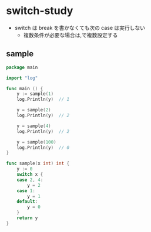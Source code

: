 # switch-study

- switch は break を書かなくても次の case は実行しない
  - 複数条件が必要な場合は,で複数設定する

## sample

```go
package main

import "log"

func main () {
	y := sample(1)
	log.Println(y)  // 1

	y = sample(2)
	log.Println(y)  // 2

	y = sample(4)
	log.Println(y)  // 2

	y = sample(100)
	log.Println(y)  // 0
}

func sample(x int) int {
	y := 0
	switch x {
	case 2, 4:
		y = 2
	case 1:
		y = 1
	default:
		y = 0
	}
	return y
}

```
